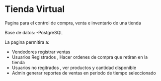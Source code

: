 # Tienda Virtual

Pagina para el control de compra, venta e inventario de una tienda

Base de datos:
  -PostgreSQL

La pagina permitira a:
  - Vendedores registrar ventas
  - Usuarios Registrados , Hacer ordenes de compra que retiran en la tienda
  - Usuarios no regitrados , ver productos y cantidad disponible
  - Admin generar reportes de ventas en periodo de tiempo seleccionado
